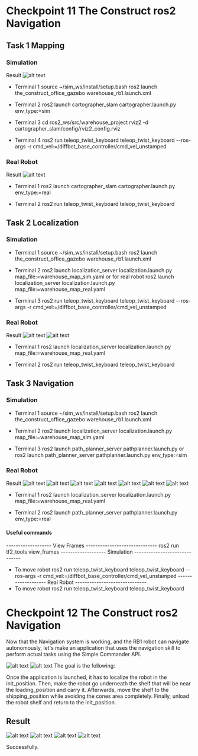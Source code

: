 # Checkpoint 11  The Construct ros2 Navigation

## Task 1   Mapping

### Simulation
Result
![alt text](warehouse_map_sim.jpg)
- Terminal 1
source ~/sim_ws/install/setup.bash
ros2 launch the_construct_office_gazebo warehouse_rb1.launch.xml

- Terminal 2
ros2 launch cartographer_slam cartographer.launch.py env_type:=sim

- Terminal 3
cd ros2_ws/src/warehouse_project
rviz2 -d cartographer_slam/config/rviz2_config.rviz

- Terminal 4
ros2 run teleop_twist_keyboard teleop_twist_keyboard --ros-args  -r cmd_vel:=/diffbot_base_controller/cmd_vel_unstamped

### Real Robot
Result
![alt text](warehouse_map_real.jpg)
- Terminal 1
ros2 launch cartographer_slam cartographer.launch.py env_type:=real

- Terminal 2
ros2 run teleop_twist_keyboard teleop_twist_keyboard 


## Task 2   Localization 

### Simulation
- Terminal 1
source ~/sim_ws/install/setup.bash
ros2 launch the_construct_office_gazebo warehouse_rb1.launch.xml

- Terminal 2
ros2 launch localization_server localization.launch.py map_file:=warehouse_map_sim.yaml
 or for real robot
ros2 launch localization_server localization.launch.py map_file:=warehouse_map_real.yaml

- Terminal 3
ros2 run teleop_twist_keyboard teleop_twist_keyboard --ros-args  -r cmd_vel:=/diffbot_base_controller/cmd_vel_unstamped

### Real Robot
Result
![alt text](real_robot_1.png)
![alt text](real_robot_11.png)

- Terminal 1
ros2 launch localization_server localization.launch.py map_file:=warehouse_map_real.yaml

- Terminal 2
ros2 run teleop_twist_keyboard teleop_twist_keyboard 


## Task 3   Navigation

### Simulation
- Terminal 1
source ~/sim_ws/install/setup.bash
ros2 launch the_construct_office_gazebo warehouse_rb1.launch.xml

- Terminal 2
ros2 launch localization_server localization.launch.py map_file:=warehouse_map_sim.yaml

- Terminal 3
ros2 launch path_planner_server pathplanner.launch.py 
or
ros2 launch path_planner_server pathplanner.launch.py env_type:=sim

### Real Robot
Result 
![alt text](realrobot_2.png)
![alt text](real_robot22.png)
![alt text](real_robot3.png)
![alt text](real_robot33.png)
![alt text](real_robot4.png)
![alt text](real_robot44.png)
![alt text](real_robot444.png)

- Terminal 1
ros2 launch localization_server localization.launch.py map_file:=warehouse_map_real.yaml

- Terminal 2
ros2 launch path_planner_server pathplanner.launch.py env_type:=real

#### Useful commands
------------------- View Frames ------------------------------
ros2 run tf2_tools view_frames
------------------- Simulation ------------------------------
- To move robot
ros2 run teleop_twist_keyboard teleop_twist_keyboard --ros-args  -r cmd_vel:=/diffbot_base_controller/cmd_vel_unstamped
------------------- Real Robot ------------------------------
- To move robot
ros2 run teleop_twist_keyboard teleop_twist_keyboard 


# Checkpoint 12  The Construct ros2 Navigation

Now that the Navigation system is working, and the RB1 robot can navigate autonomously, let's make an application that uses the navigation skill to perform actual tasks using the Simple Commander API.

![alt text](Checkpoint12_problem1.png)
![alt text](Checkpoint12_problem2.png)
The goal is the following:

Once the application is launched, it has to localize the robot in the init_position.
Then, make the robot go underneath the shelf that will be near the loading_position and carry it.
Afterwards, move the shelf to the shipping_position while avoiding the cones area completely.
Finally, unload the robot shelf and return to the init_position.

## Result
![alt text](Checkpoint12_result1.png)
![alt text](Checkpoint12_result2.png)
![alt text](Checkpoint12_result3.png)
![alt text](Checkpoint12_result4.png)

Successfully.